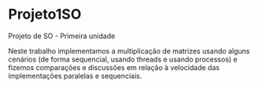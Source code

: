 # Projeto1SO
Projeto de SO - Primeira unidade

Neste trabalho implementamos a multiplicação de matrizes usando alguns cenários (de forma sequencial, usando threads e usando processos) e fizemos comparações e discussões em relação à velocidade das implementações paralelas e sequenciais.

